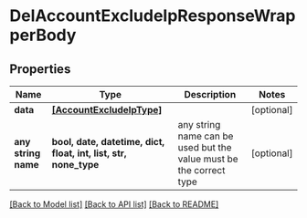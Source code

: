 # DelAccountExcludeIpResponseWrapperBody


## Properties
Name | Type | Description | Notes
------------ | ------------- | ------------- | -------------
**data** | [**[AccountExcludeIpType]**](AccountExcludeIpType.md) |  | [optional] 
**any string name** | **bool, date, datetime, dict, float, int, list, str, none_type** | any string name can be used but the value must be the correct type | [optional]

[[Back to Model list]](../README.md#documentation-for-models) [[Back to API list]](../README.md#documentation-for-api-endpoints) [[Back to README]](../README.md)


